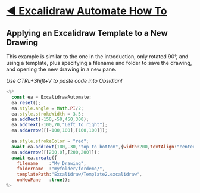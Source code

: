 # [◀ Excalidraw Automate How To](../readme.md)
## Applying an Excalidraw Template to a New Drawing
This example is similar to the one in the introduction, only rotated 90°, and using a template, plus specifying a filename and folder to save the drawing, and opening the new drawing in a new pane.

*Use CTRL+Shift+V to paste code into Obsidian!*
```javascript
<%*
  const ea = ExcalidrawAutomate;
  ea.reset();
  ea.style.angle = Math.PI/2; 
  ea.style.strokeWidth = 3.5;
  ea.addRect(-150,-50,450,300);
  ea.addText(-100,70,"Left to right");
  ea.addArrow([[-100,100],[100,100]]);

  ea.style.strokeColor = "red";
  await ea.addText(100,-30,"top to bottom",{width:200,textAlign:"center"});
  ea.addArrow([[200,0],[200,200]]);
  await ea.create({
    filename    :"My Drawing",
    foldername  :"myfolder/fordemo/",
    templatePath:"Excalidraw/Template2.excalidraw",
    onNewPane   :true});
%>
```